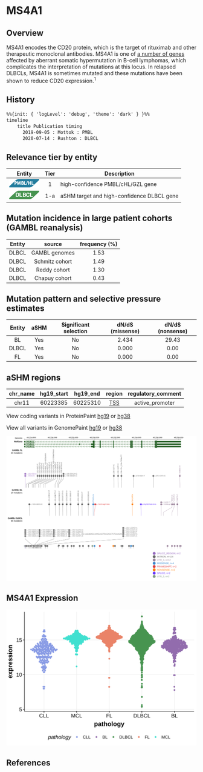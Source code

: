 # MS4A1

## Overview
MS4A1 encodes the CD20 protein, which is the target of rituximab and other therapeutic monoclonal antibodies. MS4A1 is one of [a number of genes](https://github.com/morinlab/LLMPP/wiki/ashm) affected by aberrant somatic hypermutation in B-cell lymphomas, which complicates the interpretation of mutations at this locus. In relapsed DLBCLs, MS4A1 is sometimes mutated and these mutations have been shown to reduce CD20 expression.<sup>1</sup> 

## History
```mermaid
%%{init: { 'logLevel': 'debug', 'theme': 'dark' } }%%
timeline
    title Publication timing
      2019-09-05 : Mottok : PMBL
      2020-07-14 : Rushton : DLBCL
```

## Relevance tier by entity

|Entity|Tier|Description               |
|:------:|:----:|--------------------------|
|![PMBL](images/icons/PMBL_tier1.png)|1|high-confidence PMBL/cHL/GZL gene|
|![DLBCL](images/icons/DLBCL_tier1.png) |1-a | aSHM target and high-confidence DLBCL gene|

## Mutation incidence in large patient cohorts (GAMBL reanalysis)

|Entity|source        |frequency (%)|
|:------:|:--------------:|:-------------:|
|DLBCL |GAMBL genomes |1.53         |
|DLBCL |Schmitz cohort|1.49         |
|DLBCL |Reddy cohort  |1.30         |
|DLBCL |Chapuy cohort |0.43         |

## Mutation pattern and selective pressure estimates

|Entity|aSHM|Significant selection|dN/dS (missense)|dN/dS (nonsense)|
|:------:|:----:|:---------------------:|:----------------:|:----------------:|
|BL    |Yes |No                   |2.434           |29.43           |
|DLBCL |Yes |No                   |0.000           | 0.00           |
|FL    |Yes |No                   |0.000           | 0.00           |

## aSHM regions

|chr_name|hg19_start|hg19_end|region                                                                                    |regulatory_comment|
|:--------:|:----------:|:--------:|:------------------------------------------------------------------------------------------:|:------------------:|
|chr11   |60223385  |60225310|[TSS](https://genome.ucsc.edu/s/rdmorin/GAMBL%20hg19?position=chr11%3A60223385%2D60225310)|active_promoter   |


View coding variants in ProteinPaint [hg19](https://morinlab.github.io/LLMPP/GAMBL/MS4A1_protein.html)  or [hg38](https://morinlab.github.io/LLMPP/GAMBL/MS4A1_protein_hg38.html)

View all variants in GenomePaint [hg19](https://morinlab.github.io/LLMPP/GAMBL/MS4A1.html)  or [hg38](https://morinlab.github.io/LLMPP/GAMBL/MS4A1_hg38.html)

![](images/proteinpaint/MS4A1.svg)

## MS4A1 Expression
![](images/gene_expression/MS4A1_by_pathology.svg)

## References
<!-- ORIGIN: mottokIntegrativeGenomicAnalysis2019b -->
<!-- DLBCL: rushtonGeneticEvolutionaryPatterns2020 -->
<!-- PMBL: mottokIntegrativeGenomicAnalysis2019b -->

